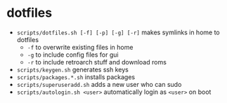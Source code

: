# dotfiles

- `scripts/dotfiles.sh [-f] [-p] [-g] [-r]` makes symlinks in home to dotfiles
  - `-f` to overwrite existing files in home
  - `-g` to include config files for gui
  - `-r` to include retroarch stuff and download roms
- `scripts/keygen.sh` generates ssh keys
- `scripts/packages.*.sh` installs packages
- `scripts/superuseradd.sh` adds a new user who can sudo
- `scripts/autologin.sh <user>` automatically login as `<user>` on boot
